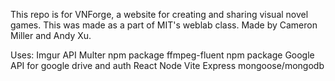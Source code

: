 This repo is for VNForge, a website for creating and sharing visual novel games. This was made as a part of MIT's weblab class. Made by Cameron Miller and Andy Xu.

Uses:
    Imgur API
    Multer npm package
    ffmpeg-fluent npm package
    Google API for google drive and auth
    React
    Node
    Vite
    Express
    mongoose/mongodb